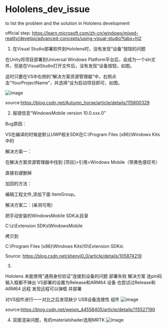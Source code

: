 # Hololens_dev_issue
to list the problem and the solution in Hololens development

official step: https://learn.microsoft.com/zh-cn/windows/mixed-reality/develop/advanced-concepts/using-visual-studio?tabs=hl2

1. 在Visual Studio部署软件到Hololens时，没有发现“设备”按钮的问题

在Unity将项目部署到Universal Windows Platform平台后，会成为一个sln文件，但是在VisualStudio打开文件后，没有发现“设备按钮，如图。

这时只要在VS中右侧的“解决方案资源管理器”中，右侧点击“YourProjectName”，并选择”设为启动项目即可，如图。

 ![image](https://github.com/yuanzero/Hololens_dev_issue/assets/26519097/0531de47-9402-433e-a74d-43d1d4fce86d)
 
source:https://blog.csdn.net/Autumn_horse/article/details/115800329

2. 报错信息“WindowsMobile  version 10.0.xxx.0”

Bug原因：

VS在编译的时候是默认UWP相关SDK在C:\Program Files (x86)\Windows Kits中的

解决方案一：

在解决方案资源管理器中找到  [项目]>引用>Windows Mobile（带黄色感叹号）

直接右键删掉

加回的方法：

编辑工程文件,添加下面 ItemGroup。

<ItemGroup>
    <SDKReference Include="WindowsMobile, Version=10.0.18362.0"/>
</ItemGroup>
解决方案二：(亲测可用）

把手动安装的WindowsMobile SDK从目录

C:\z\Extension SDKs\WindowsMobile

拷贝到

C:\Program Files (x86)\Windows Kits\10\Extension SDKs\

Source: https://blog.csdn.net/shenyi0_0/article/details/105874219

3.
Hololens 未能使用“通用身份验证”连接到设备的问题 部署失败 解决方案
连pin码输入框都不弹出
VS部署的设置为Release和ARM64 设备
也尝试过Release和ARM64 远程
发现远程可以弹框 并部署

对VS组件进行一一对比之后发现缺少 USB设备连接性 组件
![image](https://github.com/yuanzero/Hololens_dev_issue/assets/26519097/4a1a26da-a2e7-4147-bf47-493451843c8e)

  source:https://blog.csdn.net/weixin_44558405/article/details/115527190

 4. 双面渲染问题，有的materialshader选用MRTK
    ![image](https://github.com/yuanzero/Hololens_dev_issue/assets/26519097/bed05fbf-c4a1-4cd1-b719-73cc705e7881)

